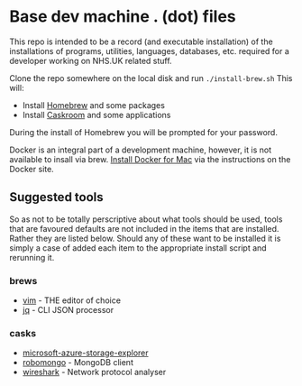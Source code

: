 # Base dev machine . (dot) files

This repo is intended to be a record (and executable installation) of the
installations of programs, utilities, languages, databases, etc. required
for a developer working on NHS.UK related stuff.

Clone the repo somewhere on the local disk and run `./install-brew.sh`
This will:

* Install [Homebrew](http://brew.sh/) and some packages
* Install [Caskroom](https://caskroom.github.io/) and some applications

During the install of Homebrew you will be prompted for your password.

Docker is an integral part of a development machine, however, it is not
available to insall via brew.
[Install Docker for Mac](https://docs.docker.com/docker-for-mac/install/)
via the instructions on the Docker site.

## Suggested tools

So as not to be totally perscriptive about what tools should be used, tools
that are favoured defaults are not included in the items that are installed.
Rather they are listed below. Should any of these want to be installed it is
simply a case of added each item to the appropriate install script and
rerunning it.

### brews

* [vim](http://www.vim.org/) - THE editor of choice
* [jq](https://stedolan.github.io/jq/) - CLI JSON processor

### casks

* [microsoft-azure-storage-explorer](http://storageexplorer.com/)
* [robomongo](https://robomongo.org/) - MongoDB client
* [wireshark](https://www.wireshark.org/) - Network protocol analyser 
